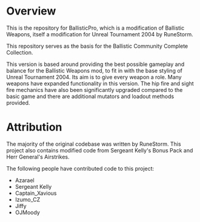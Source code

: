 # Overview

This is the repository for BallisticPro, which is a modification of Ballistic Weapons, itself a modification for Unreal Tournament 2004 by RuneStorm.

This repository serves as the basis for the Ballistic Community Complete Collection.

This version is based around providing the best possible gameplay and balance for the Ballistic Weapons mod, to fit in with the base styling of Unreal Tournament 2004. Its aim is to give every weapon a role. Many weapons have expanded functionality in this version. The hip fire and sight fire mechanics have also been significantly upgraded compared to the basic game and there are additional mutators and loadout methods provided.

# Attribution

The majority of the original codebase was written by RuneStorm.
This project also contains modified code from Sergeant Kelly's Bonus Pack and Herr General's Airstrikes.

The following people have contributed code to this project:

- Azarael
- Sergeant Kelly
- Captain_Xavious
- Izumo_CZ
- Jiffy
- OJMoody

